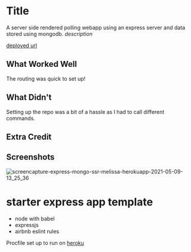 # Title
A server side rendered polling webapp using an express server and data stored using mongodb.
*description*

[deployed url](https://express-mongo-ssr-melissa.herokuapp.com/)

## What Worked Well
The routing was quick to set up!
## What Didn't
Setting up the repo was a bit of a hassle as I had to call different commands.
## Extra Credit

## Screenshots
![screencapture-express-mongo-ssr-melissa-herokuapp-2021-05-09-13_25_36](https://user-images.githubusercontent.com/72226780/117585960-3c828080-b0ca-11eb-80c0-c1da410a43ca.png)
# starter express app template

* node with babel
* expressjs
* airbnb eslint rules

Procfile set up to run on [heroku](https://devcenter.heroku.com/articles/getting-started-with-nodejs#deploy-the-app)
